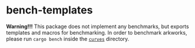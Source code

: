 # bench-templates

**Warning!!!** This package does not implement any benchmarks, but exports templates and macros for benchmarking.
In order to benchmark arkworks, please run `cargo bench` inside the [`curves`](curves) directory.
